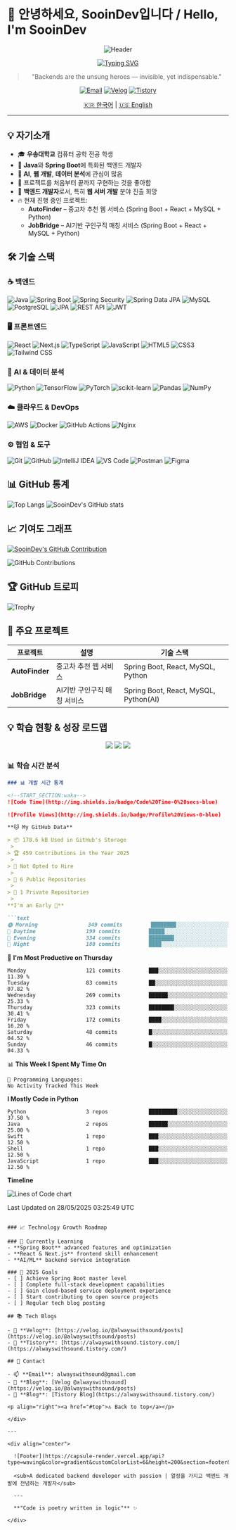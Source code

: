 # 👋 안녕하세요, SooinDev입니다 / Hello, I'm SooinDev

<div align="center">
  
  ![Header](https://capsule-render.vercel.app/api?type=waving&color=gradient&customColorList=6&height=300&section=header&text=Backend%20Developer&fontSize=50&fontColor=fff&animation=fadeIn&fontAlignY=35&desc=Building%20Scalable%20Web%20Solutions&descAlignY=55&descSize=20)
  
  [![Typing SVG](https://readme-typing-svg.herokuapp.com?font=Fira+Code&size=22&duration=3000&pause=1000&color=58A6FF&center=true&vCenter=true&multiline=true&width=700&height=100&lines=Backend+Developer+%7C+Java+%26+Spring+Expert;AI+Enthusiast+%7C+Student+Developer;Building+Tomorrow's+Technology+Today)](https://git.io/typing-svg)

  > "Backends are the unsung heroes — invisible, yet indispensable."
  
  [![Email](https://img.shields.io/badge/Email-D14836?style=for-the-badge&logo=gmail&logoColor=white)](mailto:alwayswithsound@gmail.com)
  [![Velog](https://img.shields.io/badge/Velog-20C997?style=for-the-badge&logo=velog&logoColor=white)](https://velog.io/@alwayswithsound/posts)
  [![Tistory](https://img.shields.io/badge/Tistory-000000?style=for-the-badge&logo=tistory&logoColor=white)](https://alwayswithsound.tistory.com/)

  <p>
    <a href="#korean">🇰🇷 한국어</a> |
    <a href="#english">🇺🇸 English</a>
  </p>
</div>

---

<div id="korean">

## 💡 자기소개

- 🎓 **우송대학교** 컴퓨터 공학 전공 학생
- 🔧 **Java**와 **Spring Boot**에 특화된 백엔드 개발자
- 🧠 **AI**, **웹 개발**, **데이터 분석**에 관심이 많음
- 🚀 프로젝트를 처음부터 끝까지 구현하는 것을 좋아함
- 💼 **백엔드 개발자**로서, 특히 **웹 서버 개발** 분야 진출 희망
- 🔥 현재 진행 중인 프로젝트:  
  - **AutoFinder** – 중고차 추천 웹 서비스 (Spring Boot + React + MySQL + Python)
  - **JobBridge** – AI기반 구인구직 매칭 서비스 (Spring Boot + React + MySQL + Python)

## 🛠️ 기술 스택

### ☕ 백엔드
![Java](https://img.shields.io/badge/Java-007396?style=flat-square&logo=OpenJDK&logoColor=white)
![Spring Boot](https://img.shields.io/badge/Spring_Boot-6DB33F?style=flat-square&logo=Spring-Boot&logoColor=white)
![Spring Security](https://img.shields.io/badge/Spring_Security-6DB33F?style=flat-square&logo=Spring-Security&logoColor=white)
![Spring Data JPA](https://img.shields.io/badge/Spring_Data_JPA-6DB33F?style=flat-square&logo=Spring&logoColor=white)
![MySQL](https://img.shields.io/badge/MySQL-005C84?style=flat-square&logo=MySQL&logoColor=white)
![PostgreSQL](https://img.shields.io/badge/PostgreSQL-316192?style=flat-square&logo=postgresql&logoColor=white)
![JPA](https://img.shields.io/badge/JPA-6DB33F?style=flat-square&logo=Spring&logoColor=white)
![REST API](https://img.shields.io/badge/REST_API-FF5733?style=flat-square)
![JWT](https://img.shields.io/badge/JWT-000000?style=flat-square&logo=JSON%20web%20tokens&logoColor=white)

### 🖥️ 프론트엔드
![React](https://img.shields.io/badge/React-20232A?style=flat-square&logo=React&logoColor=61DAFB)
![Next.js](https://img.shields.io/badge/Next.js-000000?style=flat-square&logo=nextdotjs&logoColor=white)
![TypeScript](https://img.shields.io/badge/TypeScript-007ACC?style=flat-square&logo=typescript&logoColor=white)
![JavaScript](https://img.shields.io/badge/JavaScript-F7DF1E?style=flat-square&logo=JavaScript&logoColor=black)
![HTML5](https://img.shields.io/badge/HTML5-E34F26?style=flat-square&logo=HTML5&logoColor=white)
![CSS3](https://img.shields.io/badge/CSS3-1572B6?style=flat-square&logo=CSS3&logoColor=white)
![Tailwind CSS](https://img.shields.io/badge/Tailwind_CSS-38B2AC?style=flat-square&logo=tailwind-css&logoColor=white)

### 🧠 AI & 데이터 분석
![Python](https://img.shields.io/badge/Python-3776AB?style=flat-square&logo=Python&logoColor=white)
![TensorFlow](https://img.shields.io/badge/TensorFlow-FF6F00?style=flat-square&logo=tensorflow&logoColor=white)
![PyTorch](https://img.shields.io/badge/PyTorch-EE4C2C?style=flat-square&logo=pytorch&logoColor=white)
![scikit-learn](https://img.shields.io/badge/scikit_learn-F7931E?style=flat-square&logo=scikit-learn&logoColor=white)
![Pandas](https://img.shields.io/badge/Pandas-150458?style=flat-square&logo=pandas&logoColor=white)
![NumPy](https://img.shields.io/badge/NumPy-013243?style=flat-square&logo=numpy&logoColor=white)

### ☁️ 클라우드 & DevOps
![AWS](https://img.shields.io/badge/Amazon_AWS-FF9900?style=flat-square&logo=amazonaws&logoColor=white)
![Docker](https://img.shields.io/badge/Docker-2CA5E0?style=flat-square&logo=docker&logoColor=white)
![GitHub Actions](https://img.shields.io/badge/GitHub_Actions-2088FF?style=flat-square&logo=github-actions&logoColor=white)
![Nginx](https://img.shields.io/badge/Nginx-009639?style=flat-square&logo=nginx&logoColor=white)

### ⚙️ 협업 & 도구
![Git](https://img.shields.io/badge/Git-F05032?style=flat-square&logo=Git&logoColor=white)
![GitHub](https://img.shields.io/badge/GitHub-181717?style=flat-square&logo=GitHub&logoColor=white)
![IntelliJ IDEA](https://img.shields.io/badge/IntelliJ_IDEA-000000?style=flat-square&logo=intellij-idea&logoColor=white)
![VS Code](https://img.shields.io/badge/VS_Code-007ACC?style=flat-square&logo=visual-studio-code&logoColor=white)
![Postman](https://img.shields.io/badge/Postman-FF6C37?style=flat-square&logo=postman&logoColor=white)
![Figma](https://img.shields.io/badge/Figma-F24E1E?style=flat-square&logo=figma&logoColor=white)

## 📊 GitHub 통계

![Top Langs](https://github-readme-stats.vercel.app/api/top-langs/?username=SooinDev&layout=compact&theme=dark&hide_border=true)
![SooinDev's GitHub stats](https://github-readme-stats.vercel.app/api?username=SooinDev&show_icons=true&include_all_commits=true&count_private=true&theme=dark&hide_border=true)

## 📈 기여도 그래프

[![SooinDev's GitHub Contribution](https://github-readme-activity-graph.vercel.app/graph?username=SooinDev&theme=github-dark&hide_border=true)](https://github.com/SooinDev/github-readme-activity-graph)

![GitHub Contributions](https://github-profile-summary-cards.vercel.app/api/cards/profile-details?username=SooinDev&theme=github_dark)

## 🏆 GitHub 트로피

![Trophy](https://github-profile-trophy.vercel.app/?username=SooinDev&theme=darkhub&no-frame=true&row=1&column=6)

## 📂 주요 프로젝트

| 프로젝트 | 설명 | 기술 스택 |
|---------|------|-----------|
| **AutoFinder** | 중고차 추천 웹 서비스 | Spring Boot, React, MySQL, Python |
| **JobBridge** | AI기반 구인구직 매칭 서비스 | Spring Boot, React, MySQL, Python(AI) |

## 💡 학습 현황 & 성장 로드맵

<div align="center">
  <img src="https://img.shields.io/badge/Learning%20Hours-20+%2Fweek-brightgreen?style=for-the-badge&logo=book" />
  <img src="https://img.shields.io/badge/Active%20Projects-2-blue?style=for-the-badge&logo=github" />
  <img src="https://img.shields.io/badge/Blog%20Posts-Growing-orange?style=for-the-badge&logo=velog" />
</div>

### 📊 학습 시간 분석

```markdown
### 📊 개발 시간 통계

<!--START_SECTION:waka-->
![Code Time](http://img.shields.io/badge/Code%20Time-0%20secs-blue)

![Profile Views](http://img.shields.io/badge/Profile%20Views-0-blue)

**🐱 My GitHub Data** 

> 📦 178.6 kB Used in GitHub's Storage 
 > 
> 🏆 459 Contributions in the Year 2025
 > 
> 🚫 Not Opted to Hire
 > 
> 📜 6 Public Repositories 
 > 
> 🔑 1 Private Repositories 
 > 
**I'm an Early 🐤** 

```text
🌞 Morning                349 commits         ████████░░░░░░░░░░░░░░░░░   32.86 % 
🌆 Daytime                199 commits         █████░░░░░░░░░░░░░░░░░░░░   18.74 % 
🌃 Evening                334 commits         ████████░░░░░░░░░░░░░░░░░   31.45 % 
🌙 Night                  180 commits         ████░░░░░░░░░░░░░░░░░░░░░   16.95 % 
```
📅 **I'm Most Productive on Thursday** 

```text
Monday                   121 commits         ███░░░░░░░░░░░░░░░░░░░░░░   11.39 % 
Tuesday                  83 commits          ██░░░░░░░░░░░░░░░░░░░░░░░   07.82 % 
Wednesday                269 commits         ██████░░░░░░░░░░░░░░░░░░░   25.33 % 
Thursday                 323 commits         ████████░░░░░░░░░░░░░░░░░   30.41 % 
Friday                   172 commits         ████░░░░░░░░░░░░░░░░░░░░░   16.20 % 
Saturday                 48 commits          █░░░░░░░░░░░░░░░░░░░░░░░░   04.52 % 
Sunday                   46 commits          █░░░░░░░░░░░░░░░░░░░░░░░░   04.33 % 
```


📊 **This Week I Spent My Time On** 

```text
💬 Programming Languages: 
No Activity Tracked This Week
```

**I Mostly Code in Python** 

```text
Python                   3 repos             █████████░░░░░░░░░░░░░░░░   37.50 % 
Java                     2 repos             ██████░░░░░░░░░░░░░░░░░░░   25.00 % 
Swift                    1 repo              ███░░░░░░░░░░░░░░░░░░░░░░   12.50 % 
Shell                    1 repo              ███░░░░░░░░░░░░░░░░░░░░░░   12.50 % 
JavaScript               1 repo              ███░░░░░░░░░░░░░░░░░░░░░░   12.50 % 
```



**Timeline**

![Lines of Code chart](https://raw.githubusercontent.com/SooinDev/SooinDev/main/assets/bar_graph.png)


 Last Updated on 28/05/2025 03:25:49 UTC
<!--END_SECTION:waka-->
```

### 📈 Technology Growth Roadmap

### 📖 Currently Learning
- **Spring Boot** advanced features and optimization
- **React & Next.js** frontend skill enhancement
- **AI/ML** backend service integration

### 🎯 2025 Goals
- [ ] Achieve Spring Boot master level
- [ ] Complete full-stack development capabilities
- [ ] Gain cloud-based service deployment experience
- [ ] Start contributing to open source projects
- [ ] Regular tech blog posting

## 📚 Tech Blogs

- 📝 **Velog**: [https://velog.io/@alwayswithsound/posts](https://velog.io/@alwayswithsound/posts)
- 📝 **Tistory**: [https://alwayswithsound.tistory.com/](https://alwayswithsound.tistory.com/)

## 🔗 Contact

- 📫 **Email**: alwayswithsound@gmail.com
- 📝 **Blog**: [Velog @alwayswithsound](https://velog.io/@alwayswithsound/posts)  
- 📝 **Blog**: [Tistory Blog](https://alwayswithsound.tistory.com/)

<p align="right"><a href="#top">🔝 Back to top</a></p>

</div>

---

<div align="center">
  
  ![Footer](https://capsule-render.vercel.app/api?type=waving&color=gradient&customColorList=6&height=200&section=footer&text=Thank%20You%20for%20Visiting!&fontSize=30&fontColor=fff&animation=fadeIn&fontAlignY=65)
  
  <sub>A dedicated backend developer with passion | 열정을 가지고 백엔드 개발에 전념하는 개발자</sub>
  
  ---
  
  **"Code is poetry written in logic"** ✨
  
</div>
